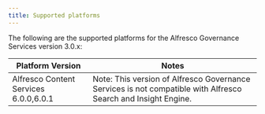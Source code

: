 ```yaml
---
title: Supported platforms
---
```


The following are the supported platforms for the Alfresco Governance Services version 3.0.x:

| Platform Version | Notes |
| ---------------- | ----- |
| Alfresco Content Services 6.0.0,6.0.1 | Note: This version of Alfresco Governance Services is not compatible with Alfresco Search and Insight Engine. |
